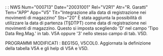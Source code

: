  :  : NWS Num="000713" Date="20031001" Rel="V2R1" Atr="R. Garatti" Tem="APP" App="V5" Tit="Integrazione alla data di registrazione nei       movimenti di magazzino" Sts="20"
È stata aggiunta la possibilità di utilizzare la data di partenza (T§DTPT) come data di registrazione nei movimenti di magazzino. Questo si imposta scegliendo 'D' nel campo 'Tipo Data Reg.Mag.' in tab. V5A oppure '3' nello stesso campo di tab. V5D.

PROGRAMMI MODIFICATI :  B£G15G, V5COL0.
Aggiornata la definizione della tabella V5A e gli help di V5A e V5D.
